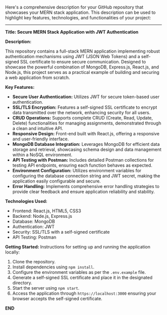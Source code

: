 Here's a comprehensive description for your GitHub repository that showcases your MERN stack application. This description can be used to highlight key features, technologies, and functionalities of your project:

---

**Title: Secure MERN Stack Application with JWT Authentication**

**Description:**

This repository contains a full-stack MERN application implementing robust authentication mechanisms using JWT (JSON Web Tokens) and a self-signed SSL certificate to ensure secure communication. Designed to showcase the powerful combination of MongoDB, Express.js, React.js, and Node.js, this project serves as a practical example of building and securing a web application from scratch.

**Key Features:**

- **Secure User Authentication:** Utilizes JWT for secure token-based user authentication.
- **SSL/TLS Encryption:** Features a self-signed SSL certificate to encrypt data transmitted over the network, enhancing security for all users.
- **CRUD Operations:** Supports complete CRUD (Create, Read, Update, Delete) functionalities for managing assignments, demonstrated through a clean and intuitive API.
- **Responsive Design:** Front-end built with React.js, offering a responsive and user-friendly interface.
- **MongoDB Database Integration:** Leverages MongoDB for efficient data storage and retrieval, showcasing schema design and data management within a NoSQL environment.
- **API Testing with Postman:** Includes detailed Postman collections for testing API endpoints, ensuring each function behaves as expected.
- **Environment Configuration:** Utilizes environment variables for configuring the database connection string and JWT secret, making the application easily configurable and secure.
- **Error Handling:** Implements comprehensive error handling strategies to provide clear feedback and ensure application reliability and stability.

**Technologies Used:**
- Frontend: React.js, HTML5, CSS3
- Backend: Node.js, Express.js
- Database: MongoDB
- Authentication: JWT
- Security: SSL/TLS with a self-signed certificate
- API Testing: Postman

**Getting Started:**
Instructions for setting up and running the application locally:
1. Clone the repository.
2. Install dependencies using `npm install`.
3. Configure the environment variables as per the `.env.example` file.
4. Generate a self-signed SSL certificate and place it in the designated directory.
5. Start the server using `npm start`.
6. Access the application through `https://localhost:3000` ensuring your browser accepts the self-signed certificate.

**END**
